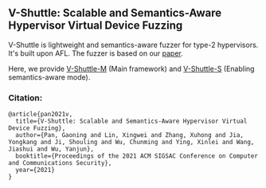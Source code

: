 ## V-Shuttle: Scalable and Semantics-Aware Hypervisor Virtual Device Fuzzing



V-Shuttle is lightweight and semantics-aware fuzzer for type-2 hypervisors. It's built upon AFL. The fuzzer is based on our [paper](https://nesa.zju.edu.cn/download/pgn_pdf_V-SHUTTLE.pdf).

Here, we provide [V-Shuttle-M](https://github.com/hustdebug/v-shuttle/v-shuttle-m) (Main framework) and [V-Shuttle-S](https://github.com/hustdebug/v-shuttle/v-shuttle-s) (Enabling semantics-aware mode).



### Citation:

```
@article{pan2021v,
  title={V-Shuttle: Scalable and Semantics-Aware Hypervisor Virtual Device Fuzzing},
  author={Pan, Gaoning and Lin, Xingwei and Zhang, Xuhong and Jia, Yongkang and Ji, Shouling and Wu, Chunming and Ying, Xinlei and Wang, Jiashui and Wu, Yanjun},
  booktitle={Proceedings of the 2021 ACM SIGSAC Conference on Computer and Communications Security},
  year={2021}
}
```





